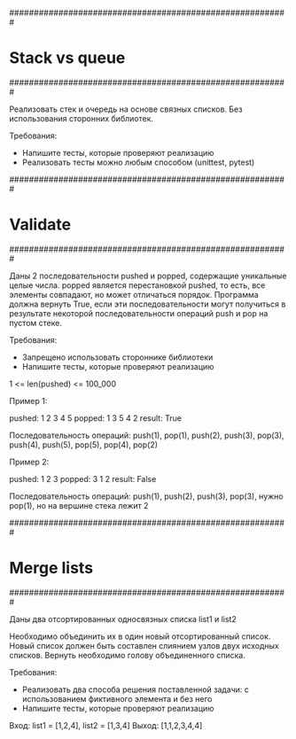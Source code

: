 #########################################################
# Stack vs queue
#########################################################

Реализовать стек и очередь на основе связных списков. Без использования сторонних библиотек. 

Требования:
- Напишите тесты, которые проверяют реализацию
- Реализовать тесты можно любым способом (unittest, pytest)

#########################################################
# Validate
#########################################################

Даны 2 последовательности pushed и popped, содержащие уникальные целые числа. popped  является перестановкой pushed, то есть, все элементы совпадают, но может отличаться порядок. Программа должна вернуть True, если эти последовательности могут получиться в результате некоторой последовательности операций push и pop на пустом стеке.

Требования:
- Запрещено использовать стороннике библиотеки
- Напишите тесты, которые проверяют реализацию

1 <= len(pushed) <= 100_000

Пример 1:

pushed: 1 2 3 4 5
popped: 1 3 5 4 2
result: True

Последовательность операций: push(1), pop(1), push(2), push(3), pop(3), push(4), push(5), pop(5), pop(4), pop(2)

Пример 2:

pushed: 1 2 3
popped: 3 1 2
result: False

Последовательность операций: push(1), push(2), push(3), pop(3), нужно pop(1), но на вершине стека лежит 2

#########################################################
# Merge lists
#########################################################

Даны два отсортированных односвязных списка list1 и list2

Необходимо объединить их в один новый отсортированный список.
Новый список должен быть составлен слиянием узлов двух исходных списков. 
Вернуть необходимо голову объединенного списка.

Требования:
- Реализовать два способа решения поставленной задачи: с использованием фиктивного элемента и без него
- Напишите тесты, которые проверяют реализацию

Вход: list1 = [1,2,4], list2 = [1,3,4]
Выход: [1,1,2,3,4,4]




